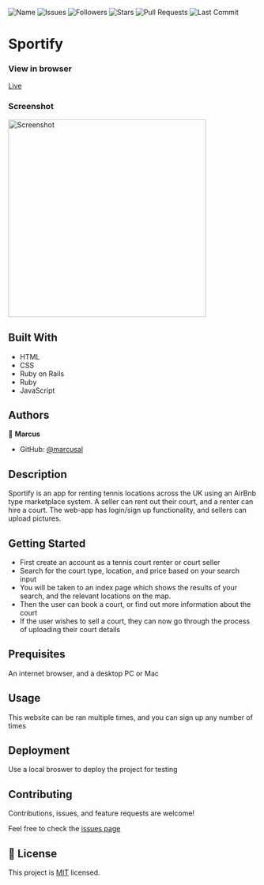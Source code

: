 ![Name](https://img.shields.io/badge/Marcus-Developer-red?style=for-the-badge)
![Issues](https://img.shields.io/github/issues/marcusal/sportify?style=for-the-badge)
![Followers](https://img.shields.io/github/followers/marcusal?style=for-the-badge)
![Stars](https://img.shields.io/github/stars/marcusal?style=for-the-badge)
![Pull Requests](https://img.shields.io/github/issues-pr/marcusal/sportify?style=for-the-badge)
![Last Commit](https://img.shields.io/github/last-commit/marcusal/sportify?/main?style=for-the-badge)


# Sportify


### View in browser
[Live](https://sportify-599.herokuapp.com/)

### Screenshot
<img align="center" alt="Screenshot" height="400px" src="Screenshot 2021-06-17 at 15.38.38.png"/>

## Built With

- HTML
- CSS
- Ruby on Rails
- Ruby
- JavaScript

## Authors

👤 **Marcus**

- GitHub: [@marcusal](https://github.com/marcusal)

## Description

Sportify is an app for renting tennis locations across the UK using an AirBnb type marketplace system. A seller can rent out their court, and a renter can hire a court. The web-app has login/sign up functionality, and sellers can upload pictures.

## Getting Started

- First create an account as a tennis court renter or court seller
- Search for the court type, location, and price based on your search input
- You will be taken to an index page which shows the results of your search, and the relevant locations on the map.
- Then the user can book a court, or find out more information about the court
- If the user wishes to sell a court, they can now go through the process of uploading their court details

## Prequisites

An internet browser, and a desktop PC or Mac

## Usage

This website can be ran multiple times, and you can sign up any number of times

## Deployment

Use a local broswer to deploy the project for testing

## Contributing

Contributions, issues, and feature requests are welcome!

Feel free to check the [issues page](https://github.com/marcusal/sakoiwebsite/issues)

## 📝 License

This project is [MIT](LICENSE) licensed.

